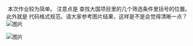  本次作业较为简单。
注意点是 查找大国项目里的几个筛选条件里括号的位置。
此外就是 代码格式规范。请大家参考图片结果，这样是不是会觉得清晰一点？![图片](https://uploader.shimo.im/f/FW0jY45dlCg2UxHD.png!thumbnail)

![图片](https://uploader.shimo.im/f/GwkylP6p10oBdfvk.png!thumbnail)



